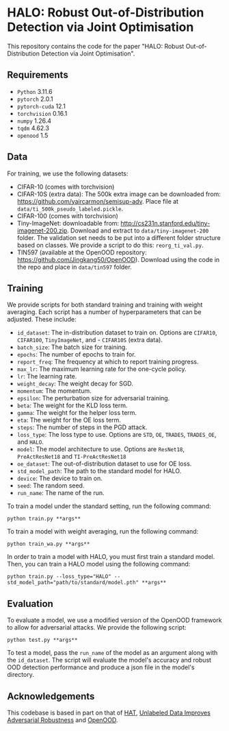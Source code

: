 # HALO: Robust Out-of-Distribution Detection via Joint Optimisation

This repository contains the code for the paper "HALO: Robust Out-of-Distribution Detection via Joint Optimisation".

## Requirements
- `Python` 3.11.6
- `pytorch` 2.0.1
- `pytorch-cuda` 12.1 
- `torchvision` 0.16.1
- `numpy` 1.26.4
- `tqdm` 4.62.3
- `openood` 1.5


## Data
For training, we use the following datasets:
- CIFAR-10 (comes with torchvision)
- CIFAR-10S (extra data): The 500k extra image can be downloaded from: https://github.com/yaircarmon/semisup-adv. Place file at `data/ti_500k_pseudo_labeled.pickle`.
- CIFAR-100 (comes with torchvision)
- Tiny-ImageNet: downloadable from: http://cs231n.stanford.edu/tiny-imagenet-200.zip. Download and extract to `data/tiny-imagenet-200` folder. The validation set needs to be put into a different folder structure based on classes. We provide a script to do this: `reorg_ti_val.py`.
- TIN597 (available at the OpenOOD repository: https://github.com/Jingkang50/OpenOOD). Download using the code in the repo and place in `data/tin597` folder.

## Training 
We provide scripts for both standard training and training with weight averaging. Each script has a number of hyperparameters that can be adjusted. These include:

- `id_dataset`: The in-distribution dataset to train on. Options are `CIFAR10`, `CIFAR100`, `TinyImageNet`, and - `CIFAR10S` (extra data).
- `batch_size`: The batch size for training.
- `epochs`: The number of epochs to train for.
- `report_freq`: The frequency at which to report training progress.
- `max_lr`: The maximum learning rate for the one-cycle policy.
- `lr`: The learning rate.
- `weight_decay`: The weight decay for SGD.
- `momentum`: The momentum.
- `epsilon`: The perturbation size for adversarial training.
- `beta`: The weight for the KLD loss term.
- `gamma`: The weight for the helper loss term.
- `eta`: The weight for the OE loss term.
- `steps`: The number of steps in the PGD attack.
- `loss_type`: The loss type to use. Options are `STD`, `OE`, `TRADES`, `TRADES_OE`, and `HALO`.
- `model`: The model architecture to use. Options are `ResNet18`, `PreActResNet18` and `TI-PreActResNet18`
- `oe_dataset`: The out-of-distribution dataset to use for OE loss.
- `std_model_path`: The path to the standard model for HALO.
- `device`: The device to train on.
- `seed`: The random seed.
- `run_name`: The name of the run.

To train a model under the standard setting, run the following command:
```
python train.py **args**
```

To train a model with weight averaging, run the following command:
```
python train_wa.py **args**
```

In order to train a model with HALO, you must first train a standard model. Then, you can train a HALO model using the following command:
```
python train.py --loss_type="HALO" --std_model_path="path/to/standard/model.pth" **args**
```

## Evaluation

To evaluate a model, we use a modified version of the OpenOOD framework to allow for adversarial attacks. We provide the following script:
```
python test.py **args**
```
To test a model, pass the `run_name` of the model as an argument along with the `id_dataset`. The script will evaluate the model's accuracy and robust OOD detection performance and produce a json file in the model's directory.

## Acknowledgements
This codebase is based in part on that of [HAT](https://github.com/imrahulr/hat/tree/main?tab=readme-ov-files), [Unlabeled Data Improves Adversarial Robustness](https://github.com/yaircarmon/semisup-adv) and [OpenOOD](https://github.com/Jingkang50/OpenOOD).